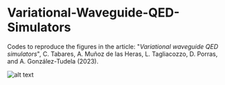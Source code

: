 # Variational-Waveguide-QED-Simulators

Codes to reproduce the figures in the article: "*Variational waveguide QED simulators*", C. Tabares, A. Muñoz de las Heras, L. Tagliacozzo, D. Porras, and A. González-Tudela (2023).

![alt text](https://github.com/cristiantlopez/Variational-Waveguide-QED-Simulators/tree/main/images/fig_readme.png?raw=true)
